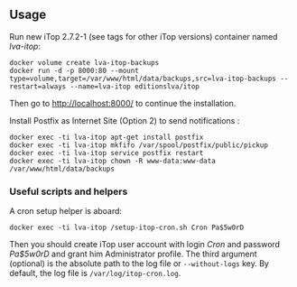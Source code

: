 ## Usage

Run new iTop 2.7.2-1 (see tags for other iTop versions) container named *lva-itop*:
```
docker volume create lva-itop-backups
docker run -d -p 8000:80 --mount type=volume,target=/var/www/html/data/backups,src=lva-itop-backups --restart=always --name=lva-itop editionslva/itop
```
Then go to [http://localhost:8000/](http://localhost:8000/) to continue the installation.

Install Postfix as Internet Site (Option 2) to send notifications : 

```
docker exec -ti lva-itop apt-get install postfix
docker exec -ti lva-itop mkfifo /var/spool/postfix/public/pickup
docker exec -ti lva-itop service postfix restart
docker exec -ti lva-itop chown -R www-data:www-data /var/www/html/data/backups
```
### Useful scripts and helpers


A cron setup helper is aboard:
```
docker exec -ti lva-itop /setup-itop-cron.sh Cron Pa$5w0rD
```
Then you should create iTop user account with login *Cron* and password *Pa$5w0rD* and grant him Administrator profile. The third argument (optional) is the absolute path to the log file or `--without-logs` key. By default, the log file is `/var/log/itop-cron.log`.



